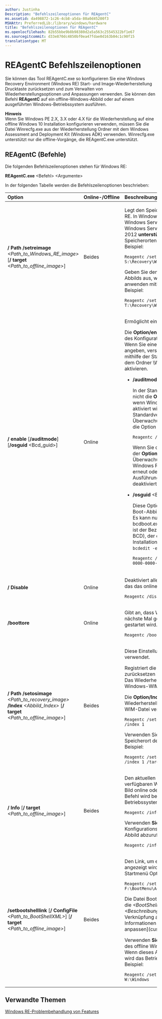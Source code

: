 ```yaml
---
author: Justinha
Description: "Befehlszeilenoptionen für REAgentC"
ms.assetid: da498872-1c26-4cb8-a5da-80a0d45200f3
MSHAttr: PreferredLib:/library/windows/hardware
title: "Befehlszeilenoptionen für REAgentC"
ms.openlocfilehash: 82b55bbe9b8b98380d2a5a563c25545322bf1e67
ms.sourcegitcommit: d33e870dc4850bf0ea47fdae0d163b04c1c90f15
translationtype: MT
---
```

# <a name="reagentc-command-line-options"></a>REAgentC Befehlszeilenoptionen


Sie können das Tool REAgentC.exe so konfigurieren Sie eine Windows Recovery Environment (Windows RE) Start- und Image-Wiederherstellung Drucktaste zurücksetzen und zum Verwalten von Wiederherstellungsoptionen und Anpassungen verwenden. Sie können den Befehl **REAgentC** auf ein offline-Windows-Abbild oder auf einem ausgeführten Windows-Betriebssystem ausführen.

**Hinweis**  
Wenn Sie Windows PE 2.X, 3.X oder 4.X für die Wiederherstellung auf eine offline Windows 10 Installation konfigurieren verwenden, müssen Sie die Datei Winrecfg.exe aus der Wiederherstellung Ordner mit dem Windows Assessment and Deployment Kit (Windows ADK) verwenden. Winrecfg.exe unterstützt nur die offline-Vorgänge, die REAgentC.exe unterstützt.

 

## <a name="span-idreagentccommandsspanspan-idreagentccommandsspanspan-idreagentccommandsspanreagentc-commands"></a><span id="REAgentC_Commands"></span><span id="reagentc_commands"></span><span id="REAGENTC_COMMANDS"></span>REAgentC (Befehle)


Die folgenden Befehlszeilenoptionen stehen für Windows RE:

**REAgentC.exe** &lt;Befehl&gt; &lt;Argumente&gt;

In der folgenden Tabelle werden die Befehlszeilenoptionen beschrieben:

<table>
<colgroup>
<col width="33%" />
<col width="33%" />
<col width="33%" />
</colgroup>
<thead>
<tr class="header">
<th align="left">Option</th>
<th align="left">Online-/Offline</th>
<th align="left">Beschreibung</th>
</tr>
</thead>
<tbody>
<tr class="odd">
<td align="left"><p><strong>/ Path /setreimage</strong> <em>&lt;Path_to_Windows_RE_image&gt; </em> [<strong>/ target</strong> <em>&lt;Path_to_offline_image&gt;</em>]</p>
<p></p></td>
<td align="left"><p> Beides</p></td>
<td align="left"><p>Legt den Speicherort eines Bilds Boot Windows RE. In Windows 10, Windows 8.1, Windows 8, Windows Server 2016 – Technische Vorschau, Windows Server 2012 R2 und Windows Server 2012 <strong>unterstützt/Path</strong> UNC-Pfade zu Speicherorten auf dem lokalen Datenträger. Beispiel:</p>
<pre class="syntax" space="preserve"><code>Reagentc /setreimage /path S:\Recovery\WindowsRE</code></pre>
<p>Geben Sie den Speicherort des Windows-Abbilds aus, wenn Sie die Einstellung anwenden mithilfe der <strong>Option/target</strong> offline. Beispiel:</p>
<pre class="syntax" space="preserve"><code>Reagentc /setreimage /path T:\Recovery\WindowsRE /target W:\Windows</code></pre></td>
</tr>
<tr class="even">
<td align="left"><p><strong>/ enable</strong> [<strong>/auditmode</strong>] [<strong>/osguid</strong> &lt;Bcd_guid&gt;]</p></td>
<td align="left"><p>Online</p></td>
<td align="left"><p>Ermöglicht einem Windows RE Boot-Abbild.</p>
<p>Die <strong>Option/enable</strong> wird automatisch während des Konfigurationsdurchgangs ausgeführt. Wenn Sie eine Windows RE Boot-Abbild nicht angeben, versucht der Computer Windows RE mithilfe der Standard-Winre.wim-Datei aus dem Ordner \Windows\System32\Recovery aktivieren.</p>
<ul>
<li><p><strong>/auditmode</strong>:</p>
<p>In der Standardeinstellung durchführen nicht die <strong>Option/enable</strong> keine Aktionen, wenn Windows im Überwachungsmodus aktiviert wird. Zum Überschreiben des Standardverhaltens und Windows RE im Überwachungsmodus aktivieren, geben Sie die Option <strong>/auditmode</strong> . Beispiel:</p>
<pre class="syntax" space="preserve"><code>Reagentc /enable /auditmode</code></pre>
<p>Wenn Sie das Bild nach dem Verwenden der <strong>Option/Aktivieren</strong> im Überwachungsmodus verallgemeinern, ist Windows RE, bis Sie die <strong>Option/enable</strong> erneut oder bis verwenden nach der Ausführung des Konfigurationsdurchgangs deaktiviert.</p></li>
<li><p><strong>/osguid</strong> &lt;Bcd_guid&gt;:</p>
<p>Diese Option können Sie Ihre Windows RE Boot-Abbild von Windows PE zu aktivieren. Es kann nur verwendet werden, nachdem bcdboot.exe ausgeführt wurde. &lt;Bcd_guid&gt; ist der Bezeichner (Boot Configuration Data, BCD), der das Ziel des Windows-Installation durch Ausführen von abgerufen <code>bcdedit -enum -v</code>.</p>
<pre class="syntax" space="preserve"><code>Reagentc /enable /osguid {00000000-0000-0000-0000-000000000000}</code></pre></li>
</ul></td>
</tr>
<tr class="odd">
<td align="left"><p><strong>/ Disable</strong></p></td>
<td align="left"><p>Online</p></td>
<td align="left"><p>Deaktiviert alle aktiven Windows RE-Abbild, das das online Bild zugeordnet ist. Beispiel:</p>
<pre class="syntax" space="preserve"><code>Reagentc /disable</code></pre></td>
</tr>
<tr class="even">
<td align="left"><p><strong>/boottore</strong></p></td>
<td align="left"><p>Online</p></td>
<td align="left"><p>Gibt an, dass Windows RE automatisch das nächste Mal gestartet wird, die das System gestartet wird. Beispiel:</p>
<pre class="syntax" space="preserve"><code>Reagentc /boottore</code></pre></td>
</tr>
<tr class="odd">
<td align="left"><p><strong>/ Path /setosimage</strong> <em>&lt;Path_to_recovery_image&gt;</em> <strong>/Index</strong> <em>&lt;Abbild_Index&gt; </em> [<strong>/ target</strong> <em>&lt;Path_to_offline_image&gt;</em>]</p></td>
<td align="left"><p> Beides</p></td>
<td align="left"><p>Diese Einstellung wird nicht in Windows 10 verwendet.</p>
<p>Registriert die Position eines Bilds Drucktaste zurücksetzen in einem Bild online oder offline. Das Wiederherstellungsabbild muss im Windows-WIM-Format.</p>
<p>Die <strong>Option/Index</strong> gibt die Indexnummer des Wiederherstellungsabbilds von innerhalb einer WIM-Datei verwendet. Beispiel:</p>
<pre class="syntax" space="preserve"><code>Reagentc /setosimage /path R:\RecoveryImage /index 1</code></pre>
<p>Verwenden Sie die <strong>Option/target</strong> an den Speicherort des Windows-Abbilds offline. Beispiel:</p>
<pre class="syntax" space="preserve"><code>Reagentc /setosimage /path R:\RecoveryImage /index 1 /target W:\Windows</code></pre></td>
</tr>
<tr class="even">
<td align="left"><p><strong>/ Info</strong> [<strong>/ target</strong> <em>&lt;Path_to_offline_image&gt;</em>]</p></td>
<td align="left"><p> Beides</p></td>
<td align="left"><p>Den aktuellen Status der Windows RE und alle verfügbaren Wiederherstellungsabbild auf ein Bild online oder offline angezeigt. Der folgende Befehl wird beispielsweise der Status des Betriebssystems online zurückgegeben:</p>
<pre class="syntax" space="preserve"><code>Reagentc /info</code></pre>
<p>Verwenden <strong>Sie/target</strong> -Option, um Konfigurationsinformationen zu einem offline-Abbild abzurufen. Beispiel:</p>
<pre class="syntax" space="preserve"><code>Reagentc /info /target W:\Windows</code></pre></td>
</tr>
<tr class="odd">
<td align="left"><p><strong>/setbootshelllink</strong> [<strong>/ ConfigFile</strong> <em>&lt;Path_to_BootShellXML&gt;</em>] [<strong>/ target</strong> <em>&lt;Path_to_offline_image&gt;</em>]</p></td>
<td align="left"><p> Beides</p></td>
<td align="left"><p>Den Link, um ein benutzerdefiniertes Tool, das angezeigt wird registriert in das Windows-Startmenü Optionen. Beispiel:</p>
<pre class="syntax" space="preserve"><code>Reagentc /setbootshelllink /configfile F:\BootMenu\AddDiagnosticsToolToBootMenu.xml</code></pre>
<p>Die Datei BootShellXML ist an.xml Datei, enthält die <em> &lt;BootShell&gt; </em> Element und die <em> &lt;Name&gt; </em> und <em> &lt;Beschreibung&gt; </em> Attribute, die in der Verknüpfung angezeigt werden soll. Weitere Informationen finden Sie unter [Windows RE anpassen](customize-windows-re.md).</p>
<p>Verwenden <strong>Sie/target</strong> -Option, um die Position des offline Windows-Abbilds anzugeben. Wenn dieses Argument nicht verwendet wird, wird das Betriebssystem ausgeführt wird. Beispiel:</p>
<pre class="syntax" space="preserve"><code>Reagentc /setbootshelllink /target W:\Windows</code></pre></td>
</tr>
</tbody>
</table>

 

## <a name="span-idrelatedtopicsspanrelated-topics"></a><span id="related_topics"></span>Verwandte Themen


[Windows RE-Problembehandlung von Features](windows-re-troubleshooting-features.md)

 

 






